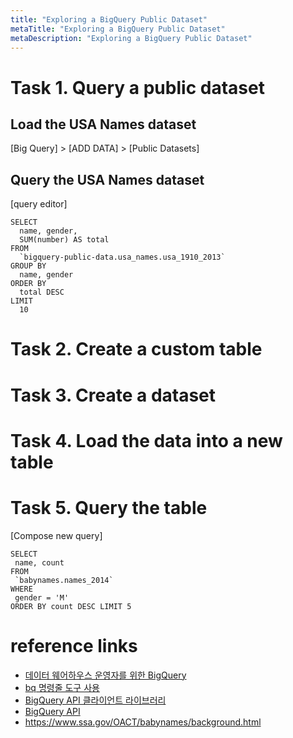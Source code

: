 ```yaml
---
title: "Exploring a BigQuery Public Dataset"
metaTitle: "Exploring a BigQuery Public Dataset"
metaDescription: "Exploring a BigQuery Public Dataset"
---
```


# Task 1. Query a public dataset
## Load the USA Names dataset
[Big Query] > [ADD DATA] > [Public Datasets]  
## Query the USA Names dataset
[query editor]

```
SELECT
  name, gender,
  SUM(number) AS total
FROM
  `bigquery-public-data.usa_names.usa_1910_2013`
GROUP BY
  name, gender
ORDER BY
  total DESC
LIMIT
  10
```

# Task 2. Create a custom table


# Task 3. Create a dataset

# Task 4. Load the data into a new table  
 
# Task 5. Query the table
[Compose new query] 
```
SELECT
 name, count
FROM
 `babynames.names_2014`
WHERE
 gender = 'M'
ORDER BY count DESC LIMIT 5
```

# reference links 
* [데이터 웨어하우스 운영자를 위한 BigQuery](https://cloud.google.com/architecture/bigquery-data-warehouse)  
* [bq 명령줄 도구 사용](https://cloud.google.com/bigquery/docs/bq-command-line-tool)  
* [BigQuery API 클라이언트 라이브러리 ](https://cloud.google.com/bigquery/docs/reference/libraries)
* [BigQuery API](https://cloud.google.com/bigquery/docs/reference/rest)  
* https://www.ssa.gov/OACT/babynames/background.html
